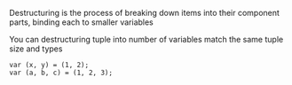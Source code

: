 Destructuring is the process of breaking down items into their component parts, binding each to smaller variables

You can destructuring tuple into number of variables match the same tuple size and types

```
var (x, y) = (1, 2);
var (a, b, c) = (1, 2, 3);
```